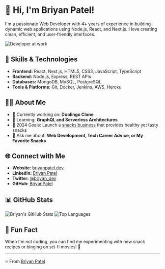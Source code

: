 <!-- Title -->
# 👋 Hi, I'm Briyan Patel!

<!-- Short Introduction -->
I'm a passionate Web Developer with 4+ years of experience in building dynamic web applications using Node.js, React, and Next.js. 
I love creating clean, efficient, and user-friendly interfaces.

<!-- GIF or Image -->
![Developer at work](https://media.giphy.com/media/13HgwGsXF0aiGY/giphy.gif)

<!-- Key Skills -->
## 🚀 Skills & Technologies

- **Frontend:** React, Next.js, HTML5, CSS3, JavaScript, TypeScript
- **Backend:** Node.js, Express, REST APIs
- **Databases:** MongoDB, MySQL, PostgreSQL
- **Tools & Platforms:** Git, Docker, Jenkins, AWS, Heroku

<!-- About Me Section -->
## 👨‍💻 About Me

- 🔭 Currently working on: **Duolingo Clone**
- 🌱 Learning: **GraphQL and Serverless Architectures**
- 🥅 2024 Goals: Launch a [snacks business](#) that provides healthy yet tasty snacks
- 💬 Ask me about: **Web Development, Tech Career Advice, or My Favorite Snacks**

<!-- Portfolio Links -->
## 🌐 Connect with Me

- **Website:** [briyanpatel.dev](https://yourwebsite.com)
- **LinkedIn:** [Briyan Patel](https://linkedin.com/in/briyanpatel)
- **Twitter:** [@briyan_dev](https://twitter.com/yourhandle)
- **GitHub:** [BriyanPatel](https://github.com/BriyanPatel)

<!-- GitHub Stats -->
## 📊 GitHub Stats

![Briyan's GitHub Stats](https://github-readme-stats.vercel.app/api?username=BriyanPatel&show_icons=true&theme=radical)
![Top Languages](https://github-readme-stats.vercel.app/api/top-langs/?username=BriyanPatel&layout=compact&theme=radical)

<!-- Fun Fact or Quote -->
## 🎉 Fun Fact

When I'm not coding, you can find me experimenting with new snack recipes or binging on sci-fi movies! 🍿

<!-- Footer -->
---
⭐️ From [Briyan Patel](https://github.com/BriyanPatel)
